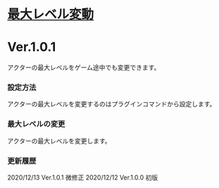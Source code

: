 # [最大レベル変動](https://raw.githubusercontent.com/nuun888/MZ/master/NUUN_ChangeMaxLevel.js)
# Ver.1.0.1

アクターの最大レベルをゲーム途中でも変更できます。

### 設定方法
アクターの最大レベルを変更するのはプラグインコマンドから設定します。
### 最大レベルの変更
アクターの最大レベルを変更します。

### 更新履歴
2020/12/13 Ver.1.0.1
微修正
2020/12/12 Ver.1.0.0
初版
